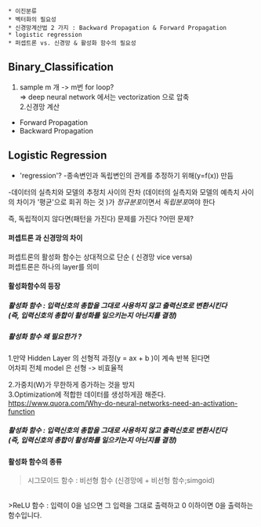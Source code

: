 ~~~~~~~~~~~~~~~~~~~~~~
* 이진분류
* 벡터화의 필요성
* 신경망계산법 2 가지 : Backward Propagation & Forward Propagation 
* logistic regression
* 퍼셉트론 vs. 신경망 & 활성화 함수의 필요성
~~~~~~~~~~~~~~~~~~~~~~~

## Binary_Classification<br>

1. sample m 개 -> m번 for loop?<br>
  => deep neural network 에서는 vectorization 으로 압축<br>
2.신경망 계산<br>
  - Forward Propagation<br>
  - Backward Propagation<br>


## Logistic Regression<br>

* 'regression'?
-종속변인과 독립변인의 관계를 추정하기 위해(y=f(x)) 만듬

-데이터의 실측치와 모델의 추정치 사이의 잔차
  (데이터의 실측지와 모델의 예측치 사이의 차이가 '평균'으로 회귀 하는 것 )가 *정규분포*이면서 *독립분포*여야 한다
  
  즉, 독립적이지 않다면(패턴을 가진다) 문제를 가진다
    ?어떤 문제?



#### 퍼셉트론 과 신경망의 차이<br>
  퍼셉트론의 활성화 함수는 상대적으로 단순 ( 신경망 vice versa)<br>
  퍼셉트론은 하나의 layer를 의미

#### 활성화함수의 등장<br>
##### 활성화 함수 : 입력신호의 총합을 그대로 사용하지 않고 출력신호로 변환시킨다<br> (즉, 입력신호의 총합이 활성화를 일으키는지 아닌지를 결정)<br>

##### 활성화 함수 왜 필요한가 ? <br>
1.만약 Hidden Layer 의 선형적 과정(y = ax + b )이 계속 반복 된다면<br>
  어차피 전체 model 은 선형 -> 비효율적 <br> 

2.가중치(W)가 무한하게 증가하는 것을 방지 <br>
3.Optimization에 적합한 데이터를 생성하게끔 해준다.<br>
https://www.quora.com/Why-do-neural-networks-need-an-activation-function<br>

##### 활성화 함수 : 입력신호의 총합을 그대로 사용하지 않고 출력신호로 변환시킨다<br> (즉, 입력신호의 총합이 활성화를 일으키는지 아닌지를 결정)<br>

#### 활성화 함수의 종류<br>

>시그모이드 함수  : 비선형 함수 (신경망에 + 비선형 함수;simgoid)<br>
<br>
>ReLU 함수 : 입력이 0을 넘으면 그 입력을 그대로 출력하고 0 이하이면 0을 출력하는 함수입니다.<br>
